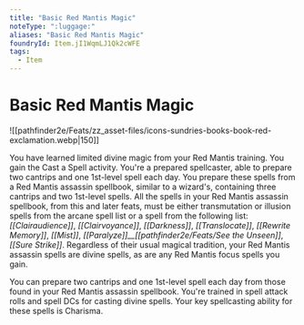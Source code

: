 ```yaml
---
title: "Basic Red Mantis Magic"
noteType: ":luggage:"
aliases: "Basic Red Mantis Magic"
foundryId: Item.jI1WqmLJ1Qk2cWFE
tags:
  - Item
---
```


# Basic Red Mantis Magic
![[pathfinder2e/Feats/zz_asset-files/icons-sundries-books-book-red-exclamation.webp|150]]

You have learned limited divine magic from your Red Mantis training. You gain the Cast a Spell activity. You're a prepared spellcaster, able to prepare two cantrips and one 1st-level spell each day. You prepare these spells from a Red Mantis assassin spellbook, similar to a wizard's, containing three cantrips and two 1st-level spells. All the spells in your Red Mantis assassin spellbook, from this and later feats, must be either transmutation or illusion spells from the arcane spell list or a spell from the following list: _[[Clairaudience]]_, _[[Clairvoyance]]_, _[[Darkness]]_, _[[Translocate]]_, _[[Rewrite Memory]]_, _[[Mist]]_, _[[Paralyze]]__[[pathfinder2e/Feats/See the Unseen]]_, _[[Sure Strike]]_. Regardless of their usual magical tradition, your Red Mantis assassin spells are divine spells, as are any Red Mantis focus spells you gain.

You can prepare two cantrips and one 1st-level spell each day from those found in your Red Mantis assassin spellbook. You're trained in spell attack rolls and spell DCs for casting divine spells. Your key spellcasting ability for these spells is Charisma.
